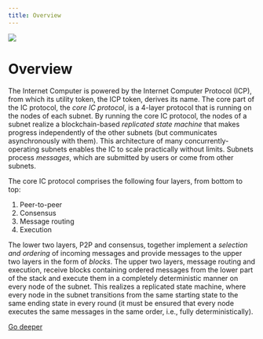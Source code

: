 ```yaml
---
title: Overview
---
```


![](/img/how-it-works/ic-overview.jpg)

# Overview

The Internet Computer is powered by the Internet Computer Protocol (ICP), from which its utility token, the ICP token, derives its name.
The core part of the IC protocol, the *core IC protocol*, is a 4-layer protocol that is running on the nodes of each subnet.
By running the core IC protocol, the nodes of a subnet realize a blockchain-based *replicated state machine* that makes progress independently of the other subnets (but communicates asynchronously with them).
This architecture of many concurrently-operating subnets enables the IC to scale practically without limits.
Subnets process *messages*, which are submitted by users or come from other subnets.

The core IC protocol comprises the following four layers, from bottom to top:
1. Peer-to-peer
2. Consensus
3. Message routing
4. Execution

The lower two layers, P2P and consensus, together implement a *selection and ordering* of incoming messages and provide messages to the upper two layers in the form of *blocks*.
The upper two layers, message routing and execution, receive blocks containing ordered messages from the lower part of the stack and execute them in a completely deterministic manner on every node of the subnet.
This realizes a replicated state machine, where every node in the subnet transitions from the same starting state to the same ending state in every round (it must be ensured that every node executes the same messages in the same order, i.e., fully deterministically).

[Go deeper](/how-it-works/core-ic-protocol-overview/)
